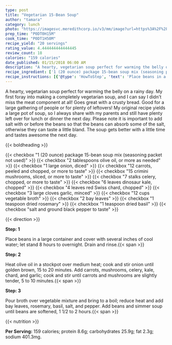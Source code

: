 ```yaml
---
type: post
title: "Vegetarian 15-Bean Soup"
author: "tamara"
category: lunch
photo: "https://imagesvc.meredithcorp.io/v3/mm/image?url=https%3A%2F%2Fimages.media-allrecipes.com%2Fuserphotos%2F1118339.jpg"
prep_time: "P0DT0H15M"
cook_time: "P0DT1H50M"
recipe_yield: "20 servings"
rating_value: 4.444444444444445
review_count: 18
calories: "159 calories"
date_published: 01/15/2018 06:00 AM
description: "A hearty, vegetarian soup perfect for warming the belly on a rainy day. My first foray into making a completely vegetarian soup, and I can say I didn't miss the meat component at all! Goes great with a crusty bread. Good for a large gathering of people or for plenty of leftovers! My original recipe yields a large pot of soup, so I always share with my parents and still have plenty left over for lunch or dinner the next day. Please note it is important to add salt with or before the beans so that the beans can absorb some of the salt, otherwise they can taste a little bland. The soup gets better with a little time and tastes awesome the next day."
recipe_ingredient: ['1 (20 ounce) package 15-bean soup mix (seasoning packet not used)', '2 tablespoons olive oil, or more as needed', '1 large onion, diced', '12 carrots, peeled and chopped, or more to taste', '15 crimini mushrooms, sliced, or more to taste', '7 stalks celery, chopped, or more to taste', '6 leaves dinosaur kale, chopped', '4 leaves red Swiss chard, chopped', '3 large cloves garlic, minced', '12 cups vegetable broth', '2 bay leaves', '1 teaspoon dried rosemary', '1 teaspoon dried basil', 'salt and ground black pepper to taste']
recipe_instructions: [{'@type': 'HowToStep', 'text': 'Place beans in a large container and cover with several inches of cool water; let stand 8 hours to overnight. Drain and rinse.\n'}, {'@type': 'HowToStep', 'text': 'Heat olive oil in a stockpot over medium heat; cook and stir onion until golden brown, 15 to 20 minutes. Add carrots, mushrooms, celery, kale, chard, and garlic; cook and stir until carrots and mushrooms are slightly tender, 5 to 10 minutes.\n'}, {'@type': 'HowToStep', 'text': 'Pour broth over vegetable mixture and bring to a boil; reduce heat and add bay leaves, rosemary, basil, salt, and pepper. Add beans and simmer soup until beans are softened, 1 1/2 to 2 hours.\n'}]
---
```


A hearty, vegetarian soup perfect for warming the belly on a rainy day. My first foray into making a completely vegetarian soup, and I can say I didn't miss the meat component at all! Goes great with a crusty bread. Good for a large gathering of people or for plenty of leftovers! My original recipe yields a large pot of soup, so I always share with my parents and still have plenty left over for lunch or dinner the next day. Please note it is important to add salt with or before the beans so that the beans can absorb some of the salt, otherwise they can taste a little bland. The soup gets better with a little time and tastes awesome the next day. 

{{< boldheading >}}

{{< checkbox "1 (20 ounce) package 15-bean soup mix (seasoning packet not used)" >}}
{{< checkbox "2 tablespoons olive oil, or more as needed" >}}
{{< checkbox "1 large onion, diced" >}}
{{< checkbox "12  carrots, peeled and chopped, or more to taste" >}}
{{< checkbox "15  crimini mushrooms, sliced, or more to taste" >}}
{{< checkbox "7 stalks celery, chopped, or more to taste" >}}
{{< checkbox "6 leaves dinosaur kale, chopped" >}}
{{< checkbox "4 leaves red Swiss chard, chopped" >}}
{{< checkbox "3 large cloves garlic, minced" >}}
{{< checkbox "12 cups vegetable broth" >}}
{{< checkbox "2  bay leaves" >}}
{{< checkbox "1 teaspoon dried rosemary" >}}
{{< checkbox "1 teaspoon dried basil" >}}
{{< checkbox "salt and ground black pepper to taste" >}}


{{< direction >}}

**Step: 1**

Place beans in a large container and cover with several inches of cool water; let stand 8 hours to overnight. Drain and rinse.{{< span >}}

**Step: 2**

Heat olive oil in a stockpot over medium heat; cook and stir onion until golden brown, 15 to 20 minutes. Add carrots, mushrooms, celery, kale, chard, and garlic; cook and stir until carrots and mushrooms are slightly tender, 5 to 10 minutes.{{< span >}}

**Step: 3**

Pour broth over vegetable mixture and bring to a boil; reduce heat and add bay leaves, rosemary, basil, salt, and pepper. Add beans and simmer soup until beans are softened, 1 1/2 to 2 hours.{{< span >}}

{{< nutrition >}}

**Per Serving:** 159 calories; protein 8.6g; carbohydrates 25.9g; fat 2.3g; sodium 401.3mg.